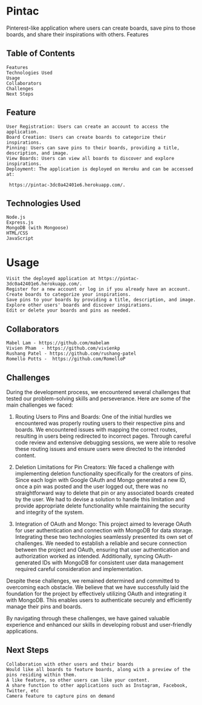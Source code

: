# Pintac

Pinterest-like application where users can create boards, save pins to those boards, and share their inspirations with others.
Features

## Table of Contents

    Features
    Technologies Used
    Usage
    Collaborators
    Challenges
    Next Steps

## Feature

    User Registration: Users can create an account to access the application.
    Board Creation: Users can create boards to categorize their inspirations.
    Pinning: Users can save pins to their boards, providing a title, description, and image.
    View Boards: Users can view all boards to discover and explore inspirations.
    Deployment: The application is deployed on Heroku and can be accessed at:
    
     https://pintac-3dc0a42401e6.herokuapp.com/.

## Technologies Used

    Node.js
    Express.js
    MongoDB (with Mongoose)
    HTML/CSS
    JavaScript

# Usage

    Visit the deployed application at https://pintac-3dc0a42401e6.herokuapp.com/.
    Register for a new account or log in if you already have an account.
    Create boards to categorize your inspirations.
    Save pins to your boards by providing a title, description, and image.
    Explore other users' boards and discover inspirations.
    Edit or delete your boards and pins as needed.

## Collaborators

    Mabel Lam - https://github.com/mabelam
    Vivien Pham  - https://github.com/vivienkp
    Rushang Patel - https://github.com/rushang-patel
    Romello Potts -  https://github.com/RomelloP

## Challenges

During the development process, we encountered several challenges that tested our problem-solving skills and perseverance. Here are some of the main challenges we faced:

1. Routing Users to Pins and Boards:
   One of the initial hurdles we encountered was properly routing users to their respective pins and boards. We encountered issues with mapping the correct routes, resulting in users being redirected to incorrect pages. Through careful code review and extensive debugging sessions, we were able to resolve these routing issues and ensure users were directed to the intended content.

2. Deletion Limitations for Pin Creators:
   We faced a challenge with implementing deletion functionality specifically for the creators of pins. Since each login with Google OAuth and Mongo generated a new ID, once a pin was posted and the user logged out, there was no straightforward way to delete that pin or any associated boards created by the user. We had to devise a solution to handle this limitation and provide appropriate delete functionality while maintaining the security and integrity of the system.

3. Integration of OAuth and Mongo:
   This project aimed to leverage OAuth for user authentication and connection with MongoDB for data storage. Integrating these two technologies seamlessly presented its own set of challenges. We needed to establish a reliable and secure connection between the project and OAuth, ensuring that user authentication and authorization worked as intended. Additionally, syncing OAuth-generated IDs with MongoDB for consistent user data management required careful consideration and implementation.

Despite these challenges, we remained determined and committed to overcoming each obstacle. We believe that we have successfully laid the foundation for the project by effectively utilizing OAuth and integrating it with MongoDB. This enables users to authenticate securely and efficiently manage their pins and boards.

By navigating through these challenges, we have gained valuable experience and enhanced our skills in developing robust and user-friendly applications.

## Next Steps

    Collaboration with other users and their boards
    Would like all boards to feature boards, along with a preview of the pins residing within them.
    A like feature, so other users can like your content.
    A share function to other applications such as Instagram, Facebook, Twitter, etc
    Camera feature to capture pins on demand